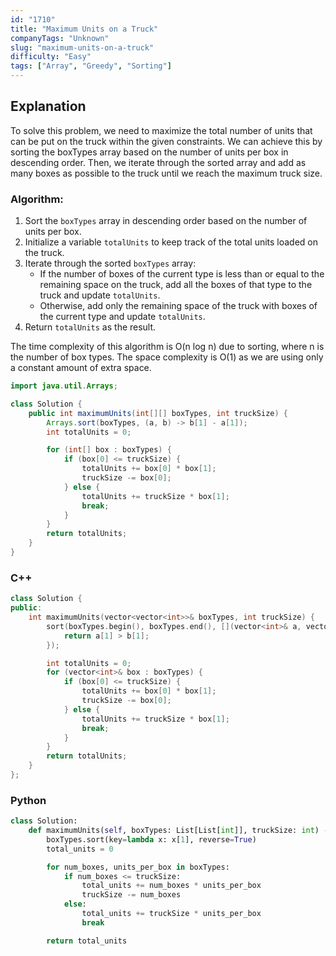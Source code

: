 ```yaml
---
id: "1710"
title: "Maximum Units on a Truck"
companyTags: "Unknown"
slug: "maximum-units-on-a-truck"
difficulty: "Easy"
tags: ["Array", "Greedy", "Sorting"]
---
```


## Explanation

To solve this problem, we need to maximize the total number of units that can be put on the truck within the given constraints. We can achieve this by sorting the boxTypes array based on the number of units per box in descending order. Then, we iterate through the sorted array and add as many boxes as possible to the truck until we reach the maximum truck size. 

### Algorithm:
1. Sort the `boxTypes` array in descending order based on the number of units per box.
2. Initialize a variable `totalUnits` to keep track of the total units loaded on the truck.
3. Iterate through the sorted `boxTypes` array:
   - If the number of boxes of the current type is less than or equal to the remaining space on the truck, add all the boxes of that type to the truck and update `totalUnits`.
   - Otherwise, add only the remaining space of the truck with boxes of the current type and update `totalUnits`.
4. Return `totalUnits` as the result.

The time complexity of this algorithm is O(n log n) due to sorting, where n is the number of box types. The space complexity is O(1) as we are using only a constant amount of extra space.
```java
import java.util.Arrays;

class Solution {
    public int maximumUnits(int[][] boxTypes, int truckSize) {
        Arrays.sort(boxTypes, (a, b) -> b[1] - a[1]);
        int totalUnits = 0;

        for (int[] box : boxTypes) {
            if (box[0] <= truckSize) {
                totalUnits += box[0] * box[1];
                truckSize -= box[0];
            } else {
                totalUnits += truckSize * box[1];
                break;
            }
        }
        return totalUnits;
    }
}
```

### C++
```cpp
class Solution {
public:
    int maximumUnits(vector<vector<int>>& boxTypes, int truckSize) {
        sort(boxTypes.begin(), boxTypes.end(), [](vector<int>& a, vector<int>& b) {
            return a[1] > b[1];
        });

        int totalUnits = 0;
        for (vector<int>& box : boxTypes) {
            if (box[0] <= truckSize) {
                totalUnits += box[0] * box[1];
                truckSize -= box[0];
            } else {
                totalUnits += truckSize * box[1];
                break;
            }
        }
        return totalUnits;
    }
};
```

### Python
```python
class Solution:
    def maximumUnits(self, boxTypes: List[List[int]], truckSize: int) -> int:
        boxTypes.sort(key=lambda x: x[1], reverse=True)
        total_units = 0

        for num_boxes, units_per_box in boxTypes:
            if num_boxes <= truckSize:
                total_units += num_boxes * units_per_box
                truckSize -= num_boxes
            else:
                total_units += truckSize * units_per_box
                break

        return total_units
```